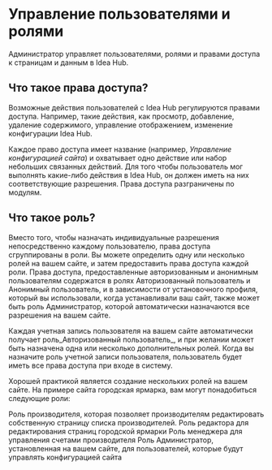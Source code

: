 # Управление пользователями и ролями

Администратор управляет пользователями, ролями и правами доступа к страницам и данным в Idea Hub.

## Что такое права доступа?

Возможные действия пользователей с Idea Hub регулируются правами доступа. Например, такие действия, как просмотр, добавление, удаление содержимого, управление отображением, изменение конфигурации Idea Hub. 

Каждое право доступа имеет название (например, *Управление конфигурацией сайта*) и охватывает одно действие или набор небольших связанных действий. Для того чтобы пользователь мог выполнять какие-либо действия в Idea Hub, он должен иметь на них соответствующие разрешения. Права доступа разграничены по модулям.

## Что такое роль?

Вместо того, чтобы назначать индивидуальные разрешения непосредственно каждому пользователю, права доступа сгруппированы в роли. Вы можете определить одну или несколько ролей на вашем сайте, и затем предоставить права доступа каждой роли. Права доступа, предоставленные авторизованным и анонимным пользователям содержатся в ролях Авторизованный пользователь и Анонимный пользователь, и в зависимости от установочного профиля, который вы использовали, когда устанавливали ваш сайт, также может быть роль Администратор, которой автоматически назначаются все разрешения на вашем сайте.

Каждая учетная запись пользователя на вашем сайте автоматически получает роль_Авторизованный пользователь_, и при желании может быть назначена одна или несколько дополнительных ролей. Когда вы назначите роль учетной записи пользователя, пользователь будет иметь все права доступа при входе в систему.

Хорошей практикой является создание нескольких ролей на вашем сайте. На примере сайта городская ярмарка, вам могут понадобиться следующие роли:

Роль производителя, которая позволяет производителям редактировать собственную страницу списка производителей.
Роль редактора для редактирования страниц городской ярмарки
Роль менеджера для управления счетами производителя
Роль Администратор, установленная на вашем сайте, для пользователей, которые будут управлять конфигурацией сайта
